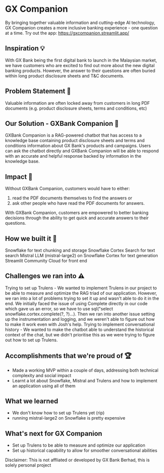 # GX Companion
By bringing together valuable information and cutting-edge AI technology, GX Companion creates a more inclusive banking experience - one question at a time.
Try out the app: https://gxcompanion.streamlit.app/

## Inspiration 💡
With GX Bank being the first digital bank to launch in the Malaysian market, we have customers who are excited to find out more about the new digital banking products. However, the answer to their questions are often buried within long product disclosure sheets and T&C documents.

## Problem Statement 🚨
Valuable information are often locked away from customers in long PDF documents (e.g. product disclosure sheets, terms and conditions, etc)

## Our Solution - GXBank Companion 🤖
GXBank Companion is a RAG-powered chatbot that has access to a knowledge base containing product disclosure sheets and terms and conditions information about GX Bank's products and campaigns. Users can ask the chatbot directly and GXBank Companion will be able to respond with an accurate and helpful response backed by information in the knowledge base.

## Impact 💪
Without GXBank Companion, customers would have to either:
1) read the PDF documents themselves to find the answers or
2) ask other people who have read the PDF documents for answers.

With GXBank Companion, customers are empowered to better banking decisions through the ability to get quick and accurate answers to their questions.

## How we built it 🔧
Snowflake for text chunking and storage Snowflake Cortex Search for text search Mistral LLM (mistral-large2) on Snowflake Cortex for text generation Streamlit Community Cloud for front end

## Challenges we ran into ⚠️
Trying to set up Trulens - We wanted to implement Trulens in our project to be able to measure and optimize the RAG triad of our application. However, we ran into a lot of problems trying to set it up and wasn't able to do it in the end. We initially faced the issue of using Complete directly in our code which gave us an error, so we have to use sql("select snowflake.cortex.complete(?, ?)...). Then we ran into another issue setting up the instrumentation and logging, and we weren't able to figure out how to make it work even with Josh's help.
Trying to implement conversational history - We wanted to make the chatbot able to understand the historical context of the chat, but we didn't prioritise this as we were trying to figure out how to set up Trulens.

## Accomplishments that we're proud of 🏆
- Made a working MVP within a couple of days, addressing both technical complexity and social impact
- Learnt a lot about Snowflake, Mistral and Trulens and how to implement an application using all of them

## What we learned
- We don't know how to set up Trulens yet (rip)
- running mistral-large2 on Snowflake is pretty expensive

## What's next for GX Companion
- Set up Trulens to be able to measure and optimize our application
- Set up historical capability to allow for smoother conversational abilities

Disclaimer: This is not affliated or developed by GX Bank Berhad, this is solely personal project

